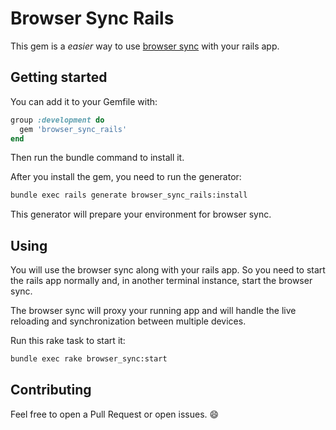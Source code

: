 # Browser Sync Rails

This gem is a *easier* way to use [browser sync](https://browsersync.io) with your rails app.

## Getting started

You can add it to your Gemfile with:

```ruby
group :development do
  gem 'browser_sync_rails'
end
```

Then run the bundle command to install it.

After you install the gem, you need to run the generator:

```sh
bundle exec rails generate browser_sync_rails:install
```

This generator will prepare your environment for browser sync.

## Using

You will use the browser sync along with your rails app. So you need to start the rails app normally and, in another terminal instance, start the browser sync.

The browser sync will proxy your running app and will handle the live reloading and synchronization between multiple devices.

Run this rake task to start it:

```sh
bundle exec rake browser_sync:start
```

## Contributing

Feel free to open a Pull Request or open issues. 😄
